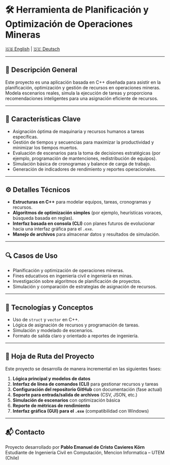 # 🛠️ Herramienta de Planificación y Optimización de Operaciones Mineras

[🇬🇧 English](README.md) | [🇩🇪 Deutsch](README.de.md)

---

## 📌 Descripción General

Este proyecto es una aplicación basada en C++ diseñada para asistir en la planificación, optimización y gestión de recursos en operaciones mineras. Modela escenarios reales, simula la ejecución de tareas y proporciona recomendaciones inteligentes para una asignación eficiente de recursos.

---

## 🎯 Características Clave

- Asignación óptima de maquinaria y recursos humanos a tareas específicas.
- Gestión de tiempos y secuencias para maximizar la productividad y minimizar los tiempos muertos.
- Evaluación de escenarios para la toma de decisiones estratégicas (por ejemplo, programación de mantenciones, redistribución de equipos).
- Simulación básica de cronogramas y balance de carga de trabajo.
- Generación de indicadores de rendimiento y reportes operacionales.

---

## ⚙️ Detalles Técnicos

- **Estructuras en C++** para modelar equipos, tareas, cronogramas y recursos.
- **Algoritmos de optimización simples** (por ejemplo, heurísticas voraces, búsqueda basada en reglas).
- **Interfaz basada en consola (CLI)** con planes futuros de evolucionar hacia una interfaz gráfica para el `.exe`.
- **Manejo de archivos** para almacenar datos y resultados de simulación.

---

## 🔍 Casos de Uso

- Planificación y optimización de operaciones mineras.
- Fines educativos en ingeniería civil e ingeniería en minas.
- Investigación sobre algoritmos de planificación de proyectos.
- Simulación y comparación de estrategias de asignación de recursos.

---

## 🧠 Tecnologías y Conceptos

- Uso de `struct` y `vector` en C++.
- Lógica de asignación de recursos y programación de tareas.
- Simulación y modelado de escenarios.
- Formato de salida claro y orientado a reportes de ingeniería.

---

## 🚧 Hoja de Ruta del Proyecto

Este proyecto se desarrolla de manera incremental en las siguientes fases:

1. **Lógica principal y modelos de datos**
2. **Interfaz de línea de comandos (CLI)** para gestionar recursos y tareas
3. **Configuración del repositorio GitHub** con documentación (fase actual)
4. **Soporte para entrada/salida de archivos** (CSV, JSON, etc.)
5. **Simulación de escenarios** con optimización básica
6. **Reporte de métricas de rendimiento**
7. **Interfaz gráfica (GUI) para el `.exe`** (compatibilidad con Windows)

---

## 📬 Contacto

Proyecto desarrollado por **Pablo Emanuel de Cristo Cavieres Körn**  
Estudiante de Ingeniería Civil en Computación, Mencion Informatica – UTEM (Chile)